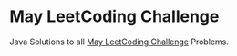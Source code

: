 # May LeetCoding Challenge

Java Solutions to all [May LeetCoding Challenge](https://leetcode.com/explore/featured/card/may-leetcoding-challenge/) Problems.
